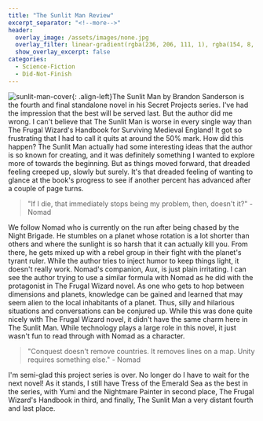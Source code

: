 ```yaml
---
title: "The Sunlit Man Review"
excerpt_separator: "<!--more-->"
header:
  overlay_image: /assets/images/none.jpg
  overlay_filter: linear-gradient(rgba(236, 206, 111, 1), rgba(154, 8, 7, 1))
  show_overlay_excerpt: false
categories:
  - Science-Fiction
  - Did-Not-Finish
---
```

![sunlit-man-cover](/assets/images/sunlit-man.jpg){: .align-left}The Sunlit Man by Brandon Sanderson is the fourth and final standalone novel in his Secret Projects series. I've had the impression that the best will be served last. But the author did me wrong. I can't believe that The Sunlit Man is worse in every single way than The Frugal Wizard's Handbook for Surviving Medieval England! It got so frustrating that I had to call it quits at around the 50% mark. How did this happen? The Sunlit Man actually had some interesting ideas that the author is so known for creating, and it was definitely something I wanted to explore more of towards the beginning. But as things moved forward, that dreaded feeling creeped up, slowly but surely. It's that dreaded feeling of wanting to glance at the book's progress to see if another percent has advanced after a couple of page turns.

>"If I die, that immediately stops being my problem, then, doesn't it?" - Nomad

We follow Nomad who is currently on the run after being chased by the Night Brigade. He stumbles on a planet whose rotation is a lot shorter than others and where the sunlight is so harsh that it can actually kill you. From there, he gets mixed up with a rebel group in their fight with the planet's tyrant ruler. While the author tries to inject humor to keep things light, it doesn't really work. Nomad's companion, Aux, is just plain irritating. I can see the author trying to use a similar formula with Nomad as he did with the protagonist in The Frugal Wizard novel. As one who gets to hop between dimensions and planets, knowledge can be gained and learned that may seem alien to the local inhabitants of a planet. Thus, silly and hilarious situations and conversations can be conjured up. While this was done quite nicely with The Frugal Wizard novel, it didn't have the same charm here in The Sunlit Man. While technology plays a large role in this novel, it just wasn't fun to read through with Nomad as a character.

>"Conquest doesn't remove countries. It removes lines on a map. Unity requires something else." - Nomad

I'm semi-glad this project series is over. No longer do I have to wait for the next novel! As it stands, I still have Tress of the Emerald Sea as the best in the series, with Yumi and the Nightmare Painter in second place, The Frugal Wizard's Handbook in third, and finally, The Sunlit Man a very distant fourth and last place. 